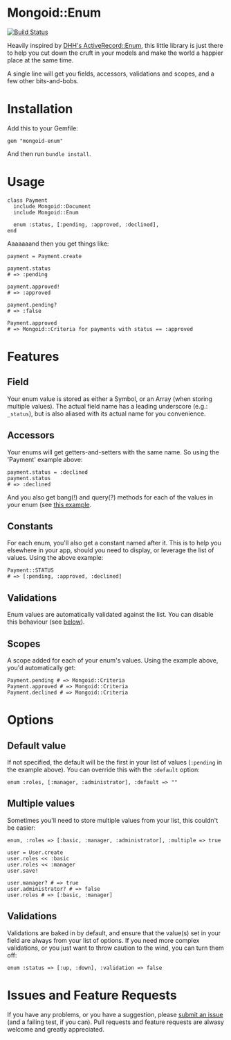 # Mongoid::Enum

[![Build
Status](https://travis-ci.org/thetron/mongoid-enum.png)](https://travis-ci.org/thetron/mongoid-enum)

Heavily inspired by [DHH's
ActiveRecord::Enum](https://github.com/rails/rails/commit/db41eb8a6ea88b854bf5cd11070ea4245e1639c5), this little library is
just there to help you cut down the cruft in your models and make the
world a happier place at the same time.

A single line will get you fields, accessors, validations and scopes,
and a few other bits-and-bobs.


# Installation

Add this to your Gemfile:

    gem "mongoid-enum"

And then run `bundle install`.


# Usage

````
class Payment
  include Mongoid::Document
  include Mongoid::Enum

  enum :status, [:pending, :approved, :declined], 
end
````

Aaaaaaand then you get things like:

````
payment = Payment.create

payment.status
# => :pending

payment.approved!
# => :approved

payment.pending?
# => :false

Payment.approved
# => Mongoid::Criteria for payments with status == :approved

````

# Features

## Field

Your enum value is stored as either a Symbol, or an Array (when storing
multiple values). The actual field name has a leading underscore (e.g.:
`_status`), but is also aliased with its actual name for you
convenience.


## Accessors

Your enums will get getters-and-setters with the same name. So using the
'Payment' example above:

````
payment.status = :declined
payment.status
# => :declined
````

And you also get bang(!) and query(?) methods for each of the values in
your enum (see [this example](#usage).


## Constants

For each enum, you'll also get a constant named after it. This is to
help you elsewhere in your app, should you need to display, or leverage
the list of values. Using the above example:

````
Payment::STATUS
# => [:pending, :approved, :declined]
````


## Validations

Enum values are automatically validated against the list. You can
disable this behaviour (see [below](#options)).


## Scopes

A scope added for each of your enum's values. Using the example above,
you'd automatically get:

````
Payment.pending # => Mongoid::Criteria
Payment.approved # => Mongoid::Criteria
Payment.declined # => Mongoid::Criteria
````


# Options

## Default value

If not specified, the default will be the first in your list of values
(`:pending` in the example above). You can override this with the
`:default` option:

    enum :roles, [:manager, :administrator], :default => ""


## Multiple values

Sometimes you'll need to store multiple values from your list, this
couldn't be easier:

    enum, :roles => [:basic, :manager, :administrator], :multiple => true

    user = User.create
    user.roles << :basic
    user.roles << :manager
    user.save!

    user.manager? # => true
    user.administrator? # => false
    user.roles # => [:basic, :manager]


## Validations

Validations are baked in by default, and ensure that the value(s) set in
your field are always from your list of options. If you need more
complex validations, or you just want to throw caution to the wind, you
can turn them off:

    enum :status => [:up, :down], :validation => false


# Issues and Feature Requests

If you have any problems, or you have a suggestion, please [submit an
issue](https://github.com/thetron/mongoid-enum/issues) (and a failing
test, if you can). Pull requests and feature requests are alwasy welcome
and greatly appreciated.
